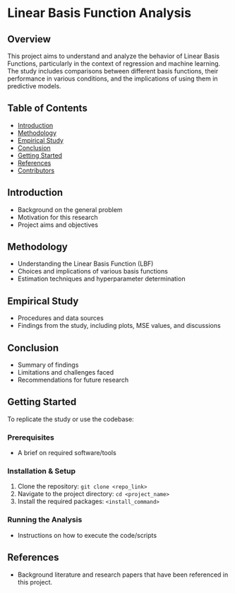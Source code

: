 # Linear Basis Function Analysis

## Overview
This project aims to understand and analyze the behavior of Linear Basis Functions, particularly in the context of regression and machine learning. The study includes comparisons between different basis functions, their performance in various conditions, and the implications of using them in predictive models.

## Table of Contents
- [Introduction](#introduction)
- [Methodology](#methodology)
- [Empirical Study](#empirical-study)
- [Conclusion](#conclusion)
- [Getting Started](#getting-started)
- [References](#references)
- [Contributors](#contributors)

## Introduction
- Background on the general problem
- Motivation for this research
- Project aims and objectives

## Methodology
- Understanding the Linear Basis Function (LBF)
- Choices and implications of various basis functions
- Estimation techniques and hyperparameter determination

## Empirical Study
- Procedures and data sources
- Findings from the study, including plots, MSE values, and discussions

## Conclusion
- Summary of findings
- Limitations and challenges faced
- Recommendations for future research

## Getting Started
To replicate the study or use the codebase:

### Prerequisites
- A brief on required software/tools

### Installation & Setup
1. Clone the repository: `git clone <repo_link>`
2. Navigate to the project directory: `cd <project_name>`
3. Install the required packages: `<install_command>`

### Running the Analysis
- Instructions on how to execute the code/scripts

## References
- Background literature and research papers that have been referenced in this project.
